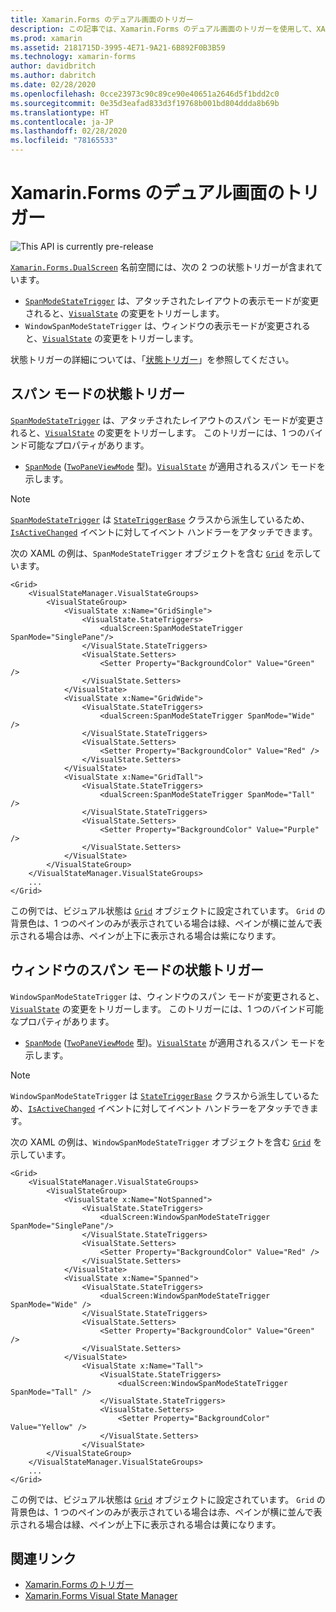 ```yaml
---
title: Xamarin.Forms のデュアル画面のトリガー
description: この記事では、Xamarin.Forms のデュアル画面のトリガーを使用して、XAML でのユーザー インターフェイスの変更に応答する方法について説明します。
ms.prod: xamarin
ms.assetid: 2181715D-3995-4E71-9A21-6B892F0B3B59
ms.technology: xamarin-forms
author: davidbritch
ms.author: dabritch
ms.date: 02/28/2020
ms.openlocfilehash: 0cce23973c90c89ce90e40651a2646d5f1bdd2c0
ms.sourcegitcommit: 0e35d3eafad833d3f19768b001bd804ddda8b69b
ms.translationtype: HT
ms.contentlocale: ja-JP
ms.lasthandoff: 02/28/2020
ms.locfileid: "78165533"
---
```

# <a name="xamarinforms-dual-screen-triggers"></a>Xamarin.Forms のデュアル画面のトリガー

![](~/media/shared/preview.png "This API is currently pre-release")

[`Xamarin.Forms.DualScreen`](xref:Xamarin.Forms.DualScreen) 名前空間には、次の 2 つの状態トリガーが含まれています。

- [`SpanModeStateTrigger`](xref:Xamarin.Forms.DualScreen.SpanModeStateTrigger) は、アタッチされたレイアウトの表示モードが変更されると、[`VisualState`](xref:Xamarin.Forms.VisualState) の変更をトリガーします。
- `WindowSpanModeStateTrigger` は、ウィンドウの表示モードが変更されると、[`VisualState`](xref:Xamarin.Forms.VisualState) の変更をトリガーします。

状態トリガーの詳細については、「[状態トリガー](~/xamarin-forms/app-fundamentals/triggers.md#state-triggers)」を参照してください。

## <a name="span-mode-state-trigger"></a>スパン モードの状態トリガー

[`SpanModeStateTrigger`](xref:Xamarin.Forms.DualScreen.SpanModeStateTrigger) は、アタッチされたレイアウトのスパン モードが変更されると、[`VisualState`](xref:Xamarin.Forms.VisualState) の変更をトリガーします。 このトリガーには、1 つのバインド可能なプロパティがあります。

- [`SpanMode`](xref:Xamarin.Forms.DualScreen.SpanModeStateTrigger.SpanMode) ([`TwoPaneViewMode`](xref:Xamarin.Forms.DualScreen.SpanModeStateTrigger.SpanMode) 型)。[`VisualState`](xref:Xamarin.Forms.VisualState) が適用されるスパン モードを示します。

> [!NOTE]
> [`SpanModeStateTrigger`](xref:Xamarin.Forms.DualScreen.SpanModeStateTrigger) は [`StateTriggerBase`](xref:Xamarin.Forms.StateTriggerBase) クラスから派生しているため、[`IsActiveChanged`](xref:Xamarin.Forms.StateTriggerBase.IsActiveChanged) イベントに対してイベント ハンドラーをアタッチできます。

次の XAML の例は、`SpanModeStateTrigger` オブジェクトを含む [`Grid`](xref:Xamarin.Forms.Grid) を示しています。

```xaml
<Grid>
    <VisualStateManager.VisualStateGroups>
        <VisualStateGroup>
            <VisualState x:Name="GridSingle">
                <VisualState.StateTriggers>
                    <dualScreen:SpanModeStateTrigger SpanMode="SinglePane"/>
                </VisualState.StateTriggers>
                <VisualState.Setters>
                    <Setter Property="BackgroundColor" Value="Green" />
                </VisualState.Setters>
            </VisualState>
            <VisualState x:Name="GridWide">
                <VisualState.StateTriggers>
                    <dualScreen:SpanModeStateTrigger SpanMode="Wide" />
                </VisualState.StateTriggers>
                <VisualState.Setters>
                    <Setter Property="BackgroundColor" Value="Red" />
                </VisualState.Setters>
            </VisualState>
            <VisualState x:Name="GridTall">
                <VisualState.StateTriggers>
                    <dualScreen:SpanModeStateTrigger SpanMode="Tall" />
                </VisualState.StateTriggers>
                <VisualState.Setters>
                    <Setter Property="BackgroundColor" Value="Purple" />
                </VisualState.Setters>
            </VisualState>
        </VisualStateGroup>
    </VisualStateManager.VisualStateGroups>
    ...
</Grid>
```

この例では、ビジュアル状態は [`Grid`](xref:Xamarin.Forms.Grid) オブジェクトに設定されています。 `Grid` の背景色は、1 つのペインのみが表示されている場合は緑、ペインが横に並んで表示される場合は赤、ペインが上下に表示される場合は紫になります。

## <a name="window-span-mode-state-trigger"></a>ウィンドウのスパン モードの状態トリガー

`WindowSpanModeStateTrigger` は、ウィンドウのスパン モードが変更されると、[`VisualState`](xref:Xamarin.Forms.VisualState) の変更をトリガーします。 このトリガーには、1 つのバインド可能なプロパティがあります。

- [`SpanMode`](xref:Xamarin.Forms.DualScreen.SpanModeStateTrigger.SpanMode) ([`TwoPaneViewMode`](xref:Xamarin.Forms.DualScreen.SpanModeStateTrigger.SpanMode) 型)。[`VisualState`](xref:Xamarin.Forms.VisualState) が適用されるスパン モードを示します。

> [!NOTE]
> `WindowSpanModeStateTrigger` は [`StateTriggerBase`](xref:Xamarin.Forms.StateTriggerBase) クラスから派生しているため、[`IsActiveChanged`](xref:Xamarin.Forms.StateTriggerBase.IsActiveChanged) イベントに対してイベント ハンドラーをアタッチできます。

次の XAML の例は、`WindowSpanModeStateTrigger` オブジェクトを含む [`Grid`](xref:Xamarin.Forms.Grid) を示しています。

```xaml
<Grid>
    <VisualStateManager.VisualStateGroups>
        <VisualStateGroup>
            <VisualState x:Name="NotSpanned">
                <VisualState.StateTriggers>
                    <dualScreen:WindowSpanModeStateTrigger SpanMode="SinglePane"/>
                </VisualState.StateTriggers>
                <VisualState.Setters>
                    <Setter Property="BackgroundColor" Value="Red" />
                </VisualState.Setters>
            </VisualState>
            <VisualState x:Name="Spanned">
                <VisualState.StateTriggers>
                    <dualScreen:WindowSpanModeStateTrigger SpanMode="Wide" />
                </VisualState.StateTriggers>
                <VisualState.Setters>
                    <Setter Property="BackgroundColor" Value="Green" />
                </VisualState.Setters>
            </VisualState>
                <VisualState x:Name="Tall">
                    <VisualState.StateTriggers>
                        <dualScreen:WindowSpanModeStateTrigger SpanMode="Tall" />
                    </VisualState.StateTriggers>
                    <VisualState.Setters>
                        <Setter Property="BackgroundColor" Value="Yellow" />
                    </VisualState.Setters>
                </VisualState>
        </VisualStateGroup>
    </VisualStateManager.VisualStateGroups>
    ...
</Grid>    
```

この例では、ビジュアル状態は [`Grid`](xref:Xamarin.Forms.Grid) オブジェクトに設定されています。 `Grid` の背景色は、1 つのペインのみが表示されている場合は赤、ペインが横に並んで表示される場合は緑、ペインが上下に表示される場合は黄になります。

## <a name="related-links"></a>関連リンク

- [Xamarin.Forms のトリガー](~/xamarin-forms/app-fundamentals/triggers.md)
- [Xamarin.Forms Visual State Manager](~/xamarin-forms/user-interface/visual-state-manager.md)
